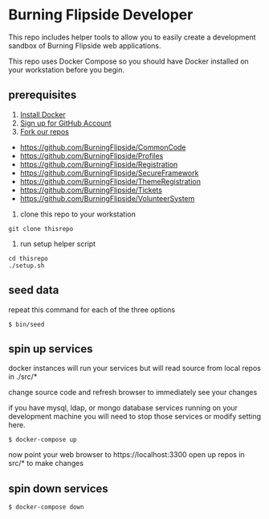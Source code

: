 # Burning Flipside Developer

This repo includes helper tools to allow you to easily create a development sandbox of Burning Flipside web applications.

This repo uses Docker Compose so you should have Docker installed on your workstation before you begin.

## prerequisites
1. [Install Docker](https://www.docker.com/products/overview)
1. [Sign up for GitHub Account](https://github.com)
1. [Fork our repos](https://help.github.com/articles/fork-a-repo/)
  * https://github.com/BurningFlipside/CommonCode
  * https://github.com/BurningFlipside/Profiles
  * https://github.com/BurningFlipside/Registration
  * https://github.com/BurningFlipside/SecureFramework
  * https://github.com/BurningFlipside/ThemeRegistration
  * https://github.com/BurningFlipside/Tickets
  * https://github.com/BurningFlipside/VolunteerSystem
1. clone this repo to your workstation
  ```
  git clone thisrepo
  ```
1. run setup helper script
  ```
  cd thisrepo
  ./setup.sh
  ```

## seed data
repeat this command for each of the three options
```
$ bin/seed
```

## spin up services

docker instances will run your services but will read source from local repos in ./src/*

change source code and refresh browser to immediately see your changes

if you have mysql, ldap, or mongo database services running on your development machine you will need to stop those services or modify setting here.
```
$ docker-compose up
```
now point your web browser to https://localhost:3300
open up repos in src/* to make changes

## spin down services
```
$ docker-compose down
```
